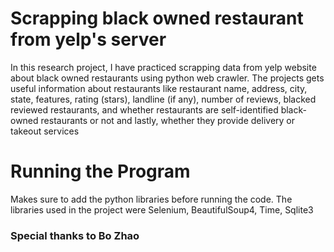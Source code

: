 # Scrapping black owned restaurant from yelp's server

In this research project, I have practiced scrapping data from yelp website
about black owned restaurants using python web crawler. The projects gets useful
information about restaurants like restaurant name, address, city, state,
features, rating (stars), landline (if any), number of reviews,
blacked reviewed restaurants, and whether restaurants are self-identified
black-owned restaurants or not and lastly, whether they provide delivery or
takeout services

# Running the Program

Makes sure to add the python libraries before running the code. The libraries used
in the project were Selenium, BeautifulSoup4, Time, Sqlite3

### Special thanks to Bo Zhao
